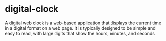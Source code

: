 # digital-clock
A digital web clock is a web-based application that displays the current time in a digital format on a web page. It is typically designed to be simple and easy to read, with large digits that show the hours, minutes, and seconds
